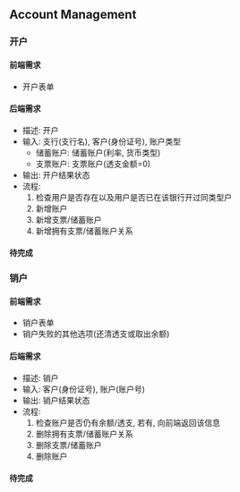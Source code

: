 ## Account Management

### 开户

#### 前端需求

- 开户表单

#### 后端需求

- 描述: 开户
- 输入: 支行(支行名), 客户(身份证号), 账户类型
  - 储蓄账户: 储蓄账户(利率, 货币类型)
  - 支票账户: 支票账户(透支金额=0)
- 输出: 开户结果状态
- 流程:
  1. 检查用户是否存在以及用户是否已在该银行开过同类型户
  2. 新增账户
  3. 新增支票/储蓄账户
  4. 新增拥有支票/储蓄账户关系
    
#### 待完成

### 销户

#### 前端需求

- 销户表单
- 销户失败的其他选项(还清透支或取出余额)

#### 后端需求

- 描述: 销户
- 输入: 客户(身份证号), 账户(账户号)
- 输出: 销户结果状态
- 流程:
  1. 检查账户是否仍有余额/透支, 若有, 向前端返回该信息
  2. 删除拥有支票/储蓄账户关系
  3. 删除支票/储蓄账户
  4. 删除账户
    
#### 待完成
